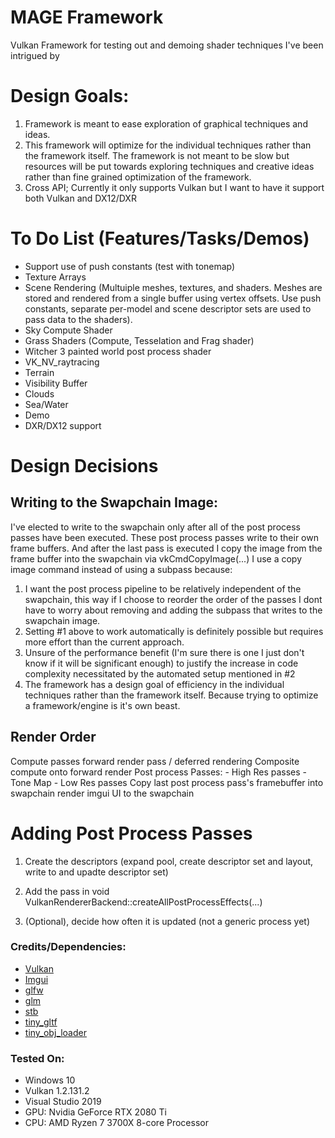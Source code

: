 # MAGE Framework
Vulkan Framework for testing out and demoing shader techniques I've been intrigued by

# Design Goals:
1) Framework is meant to ease exploration of graphical techniques and ideas.
2) This framework will optimize for the individual techniques rather than the framework itself. The framework is not meant to be slow but resources will be put towards exploring techniques and creative ideas rather than fine grained optimization of the framework.
3) Cross API; Currently it only supports Vulkan but I want to have it support both Vulkan and DX12/DXR


# To Do List (Features/Tasks/Demos)
- Support use of push constants (test with tonemap)
- Texture Arrays
- Scene Rendering (Multuiple meshes, textures, and shaders. Meshes are stored and rendered from a single buffer using vertex offsets. Use push constants, separate per-model and scene descriptor sets are used to pass data to the shaders).
- Sky Compute Shader
- Grass Shaders (Compute, Tesselation and Frag shader)
- Witcher 3 painted world post process shader
- VK_NV_raytracing
- Terrain
- Visibility Buffer
- Clouds
- Sea/Water
- Demo
- DXR/DX12 support


# Design Decisions
## Writing to the Swapchain Image:
I've elected to write to the swapchain only after all of the post process passes have been executed.
These post process passes write to their own frame buffers. And after the last pass is executed I copy the image from the frame buffer into the swapchain via vkCmdCopyImage(...)
I use a copy image command instead of using a subpass because:
1) I want the post process pipeline to be relatively independent of the swapchain, this way if I choose to reorder the order of the passes I dont have to worry about removing and adding the subpass that writes to the swapchain image.
2) Setting #1 above to work automatically is definitely possible but requires more effort than the current approach. 
3) Unsure of the performance benefit (I'm sure there is one I just don't know if it will be significant enough)  to justify the increase in code complexity necessitated by the automated setup mentioned in #2 
4) The framework has a design goal of efficiency in the individual techniques rather than the framework itself. Because trying to optimize a framework/engine is it's own beast.

## Render Order
Compute passes
forward render pass / deferred rendering
Composite compute onto forward render
Post process Passes:
	- High Res passes
	- Tone Map
	- Low Res passes
Copy last post process pass's framebuffer into swapchain
render imgui UI to the swapchain 

# Adding Post Process Passes
1) Create the descriptors (expand pool, create descriptor set and layout, write to and upadte descriptor set)
2) Add the pass in void VulkanRendererBackend::createAllPostProcessEffects(...)

3) (Optional), decide how often it is updated (not a generic process yet)

### Credits/Dependencies:
- [Vulkan](https://www.khronos.org/vulkan/)
- [Imgui](https://github.com/ocornut/imgui)
- [glfw](https://www.glfw.org/)
- [glm](https://github.com/g-truc/glm)
- [stb](https://github.com/nothings/stb)
- [tiny_gltf](https://github.com/syoyo/tinygltf)
- [tiny_obj_loader](https://github.com/tinyobjloader/tinyobjloader)

### Tested On:
- Windows 10
- Vulkan 1.2.131.2
- Visual Studio 2019
- GPU: Nvidia GeForce RTX 2080 Ti
- CPU: AMD Ryzen 7 3700X 8-core Processor